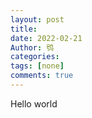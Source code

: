 ```yaml
---
layout: post
title: 
date: 2022-02-21
Author: 鸮
categories: 
tags: [none]
comments: true
--- 
```

Hello world